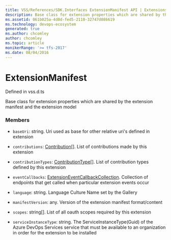 ```yaml
---
title: VSS/References/SDK.Interfaces ExtensionManifest API | Extensions for Azure DevOps Services
description: Base class for extension properties which are shared by the extension manifest and the extension model
ms.assetid: 061b025a-4d0d-fed5-2110-32747d086619
ms.technology: devops-ecosystem
generated: true
ms.author: chcomley
author: chcomley
ms.topic: article
monikerRange: '>= tfs-2017'
ms.date: 08/04/2016
---
```


# ExtensionManifest

Defined in vss.d.ts

Base class for extension properties which are shared by the extension manifest and the extension model

### Members

- `baseUri`: string. Uri used as base for other relative uri&#x27;s defined in extension

- `contributions`: [Contribution](../../../VSS/References/SDK_Interfaces/Contribution.md)[]. List of contributions made by this extension

- `contributionTypes`: [ContributionType](../../../VSS/References/SDK_Interfaces/ContributionType.md)[]. List of contribution types defined by this extension

- `eventCallbacks`: [ExtensionEventCallbackCollection](../../../VSS/References/SDK_Interfaces/ExtensionEventCallbackCollection.md). Collection of endpoints that get called when particular extension events occur

- `language`: string. Language Culture Name set by the Gallery

- `manifestVersion`: any. Version of the extension manifest format/content

- `scopes`: string[]. List of all oauth scopes required by this extension

- `serviceInstanceType`: string. The ServiceInstanceType(Guid) of the Azure DevOps Services service that must be available to an organization in order for the extension to be installed
